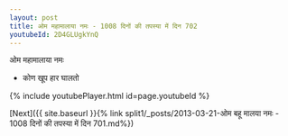 ```yaml
---
layout: post
title: ओम महामालाया नमः - 1008 दिनों की तपस्या में दिन 702
youtubeId: 2D4GLUgkYnQ
---
```

 
 
 ओम महामालाया नमः  
 
 -  कोण खूप हार घालतो 
 
  
 
  
 
 
 
 
 
 


{% include youtubePlayer.html id=page.youtubeId %}
 
[Next]({{ site.baseurl }}{% link  split1/_posts/2013-03-21-ओम बहू मालया नमः - 1008 दिनों की तपस्या में दिन 701.md%})
 
